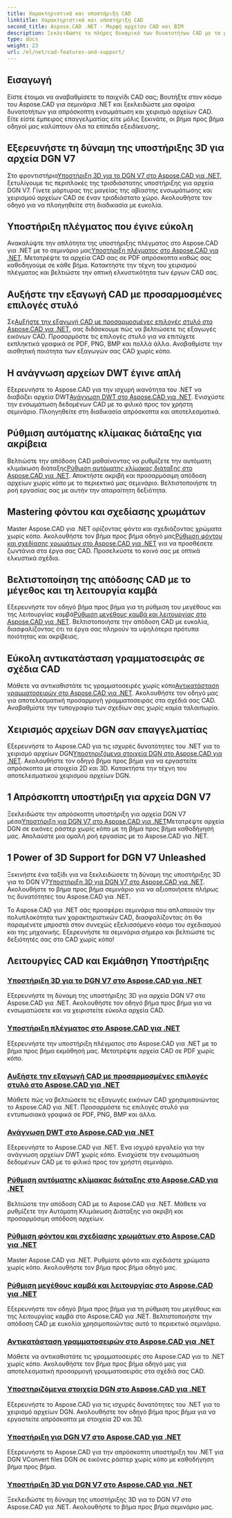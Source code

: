 ```yaml
---
title: Χαρακτηριστικά και υποστήριξη CAD
linktitle: Χαρακτηριστικά και υποστήριξη CAD
second_title: Aspose.CAD .NET - Μορφή αρχείου CAD και BIM
description: Ξεκλειδώστε το πλήρες δυναμικό των δυνατοτήτων CAD με τα μαθήματα Aspose.CAD για .NET. Μάθετε υποστήριξη 3D για το DGN V7, χειρισμό πλέγματος, προσαρμογή στυλό και πιο εύκολα.
type: docs
weight: 23
url: /el/net/cad-features-and-support/
---
```


## Εισαγωγή

Είστε έτοιμοι να αναβαθμίσετε το παιχνίδι CAD σας; Βουτήξτε στον κόσμο του Aspose.CAD για σεμινάρια .NET και ξεκλειδώστε μια σφαίρα δυνατοτήτων για απρόσκοπτη ενσωμάτωση και χειρισμό αρχείων CAD. Είτε είστε έμπειρος επαγγελματίας είτε μόλις ξεκινάτε, οι βήμα προς βήμα οδηγοί μας καλύπτουν όλα τα επίπεδα εξειδίκευσης.

## Εξερευνήστε τη δύναμη της υποστήριξης 3D για αρχεία DGN V7

 Στο φροντιστήριο[Υποστήριξη 3D για το DGN V7 στο Aspose.CAD για .NET](./3d-support-for-dgn-v7/), ξετυλίγουμε τις περιπλοκές της τρισδιάστατης υποστήριξης για αρχεία DGN V7. Γίνετε μάρτυρας της μαγείας της αβίαστης ενσωμάτωσης και χειρισμού αρχείων CAD σε έναν τρισδιάστατο χώρο. Ακολουθήστε τον οδηγό για να πλοηγηθείτε στη διαδικασία με ευκολία.

## Υποστήριξη πλέγματος που έγινε εύκολη

 Ανακαλύψτε την απλότητα της υποστήριξης πλέγματος στο Aspose.CAD για .NET με το σεμινάριο μας[Υποστήριξη πλέγματος στο Aspose.CAD για .NET](./mesh-support/). Μετατρέψτε τα αρχεία CAD σας σε PDF απρόσκοπτα καθώς σας καθοδηγούμε σε κάθε βήμα. Κατακτήστε την τέχνη του χειρισμού πλέγματος και βελτιώστε την οπτική ελκυστικότητα των έργων CAD σας.

## Αυξήστε την εξαγωγή CAD με προσαρμοσμένες επιλογές στυλό

 Σε[Αυξήστε την εξαγωγή CAD με προσαρμοσμένες επιλογές στυλό στο Aspose.CAD για .NET](./pen-support-in-export/), σας διδάσκουμε πώς να βελτιώσετε τις εξαγωγές εικόνων CAD. Προσαρμόστε τις επιλογές στυλό για να επιτύχετε εκπληκτικά γραφικά σε PDF, PNG, BMP και πολλά άλλα. Αναβαθμίστε την αισθητική ποιότητα των εξαγωγών σας CAD χωρίς κόπο.

## Η ανάγνωση αρχείων DWT έγινε απλή

Εξερευνήστε το Aspose.CAD για την ισχυρή ικανότητα του .NET να διαβάζει αρχεία DWT[Ανάγνωση DWT στο Aspose.CAD για .NET](./reading-dwt/). Ενισχύστε την ενσωμάτωση δεδομένων CAD με το φιλικό προς τον χρήστη σεμινάριο. Πλοηγηθείτε στη διαδικασία απρόσκοπτα και αποτελεσματικά.

## Ρύθμιση αυτόματης κλίμακας διάταξης για ακρίβεια

 Βελτιώστε την απόδοση CAD μαθαίνοντας να ρυθμίζετε την αυτόματη κλιμάκωση διάταξης[Ρύθμιση αυτόματης κλίμακας διάταξης στο Aspose.CAD για .NET](./setting-auto-layout-scaling/). Αποκτήστε ακριβή και προσαρμόσιμη απόδοση αρχείων χωρίς κόπο με το περιεκτικό μας σεμινάριο. Βελτιστοποιήστε τη ροή εργασίας σας με αυτήν την απαραίτητη δεξιότητα.

## Mastering φόντου και σχεδίασης χρωμάτων

 Master Aspose.CAD για .NET ορίζοντας φόντο και σχεδιάζοντας χρώματα χωρίς κόπο. Ακολουθήστε τον βήμα προς βήμα οδηγό μας[Ρύθμιση φόντου και σχεδίασης χρωμάτων στο Aspose.CAD για .NET](./setting-background-and-drawing-colors/) για να προσθέσετε ζωντάνια στα έργα σας CAD. Προσελκύστε το κοινό σας με οπτικά ελκυστικά σχέδια.

## Βελτιστοποίηση της απόδοσης CAD με το μέγεθος και τη λειτουργία καμβά

Εξερευνήστε τον οδηγό βήμα προς βήμα για τη ρύθμιση του μεγέθους και της λειτουργίας καμβά[Ρύθμιση μεγέθους καμβά και λειτουργίας στο Aspose.CAD για .NET](./setting-canvas-size-and-mode/). Βελτιστοποιήστε την απόδοση CAD με ευκολία, διασφαλίζοντας ότι τα έργα σας πληρούν τα υψηλότερα πρότυπα ποιότητας και ακρίβειας.

## Εύκολη αντικατάσταση γραμματοσειράς σε σχέδια CAD

 Μάθετε να αντικαθιστάτε τις γραμματοσειρές χωρίς κόπο[Αντικατάσταση γραμματοσειρών στο Aspose.CAD για .NET](./substituting-fonts/). Ακολουθήστε τον οδηγό μας για αποτελεσματική προσαρμογή γραμματοσειράς στα σχέδιά σας CAD. Αναβαθμίστε την τυπογραφία των σχεδίων σας χωρίς καμία ταλαιπωρία.

## Χειρισμός αρχείων DGN σαν επαγγελματίας

 Εξερευνήστε το Aspose.CAD για τις ισχυρές δυνατότητες του .NET για το χειρισμό αρχείων DGN[Υποστηριζόμενα στοιχεία DGN στο Aspose.CAD για .NET](./supported-dgn-elements/). Ακολουθήστε τον οδηγό βήμα προς βήμα για να εργαστείτε απρόσκοπτα με στοιχεία 2D και 3D. Κατακτήστε την τέχνη του αποτελεσματικού χειρισμού αρχείων DGN.

## 1 Απρόσκοπτη υποστήριξη για αρχεία DGN V7

 Ξεκλειδώστε την απρόσκοπτη υποστήριξη για αρχεία DGN V7 μέσα[Υποστήριξη για DGN V7 στο Aspose.CAD για .NET](./support-for-dgn-v7/)Μετατρέψτε αρχεία DGN σε εικόνες ράστερ χωρίς κόπο με τη βήμα προς βήμα καθοδήγησή μας. Απολαύστε μια ομαλή ροή εργασίας με το Aspose.CAD για .NET.

## 1 Power of 3D Support for DGN V7 Unleashed

 Ξεκινήστε ένα ταξίδι για να ξεκλειδώσετε τη δύναμη της υποστήριξης 3D για το DGN V7[Υποστήριξη 3D για DGN V7 στο Aspose.CAD για .NET](./support-of-3d-for-dgn-v7/). Ακολουθήστε το βήμα προς βήμα σεμινάριο για να αξιοποιήσετε πλήρως τις δυνατότητες του Aspose.CAD για .NET.

Το Aspose.CAD για .NET σάς προσφέρει σεμινάρια που απλοποιούν την πολυπλοκότητα των χαρακτηριστικών CAD, διασφαλίζοντας ότι θα παραμένετε μπροστά στον συνεχώς εξελισσόμενο κόσμο του σχεδιασμού και της μηχανικής. Εξερευνήστε τα σεμινάρια σήμερα και βελτιώστε τις δεξιότητές σας στο CAD χωρίς κόπο!
## Λειτουργίες CAD και Εκμάθηση Υποστήριξης
### [Υποστήριξη 3D για το DGN V7 στο Aspose.CAD για .NET](./3d-support-for-dgn-v7/)
Εξερευνήστε τη δύναμη της υποστήριξης 3D για αρχεία DGN V7 στο Aspose.CAD για .NET. Ακολουθήστε τον οδηγό βήμα προς βήμα για να ενσωματώσετε και να χειριστείτε εύκολα αρχεία CAD.
### [Υποστήριξη πλέγματος στο Aspose.CAD για .NET](./mesh-support/)
Εξερευνήστε την υποστήριξη πλέγματος στο Aspose.CAD για .NET με το βήμα προς βήμα εκμάθησή μας. Μετατρέψτε αρχεία CAD σε PDF χωρίς κόπο.
### [Αυξήστε την εξαγωγή CAD με προσαρμοσμένες επιλογές στυλό στο Aspose.CAD για .NET](./pen-support-in-export/)
Μάθετε πώς να βελτιώσετε τις εξαγωγές εικόνων CAD χρησιμοποιώντας το Aspose.CAD για .NET. Προσαρμόστε τις επιλογές στυλό για εντυπωσιακά γραφικά σε PDF, PNG, BMP και άλλα.
### [Ανάγνωση DWT στο Aspose.CAD για .NET](./reading-dwt/)
Εξερευνήστε το Aspose.CAD για .NET. Ένα ισχυρό εργαλείο για την ανάγνωση αρχείων DWT χωρίς κόπο. Ενισχύστε την ενσωμάτωση δεδομένων CAD με το φιλικό προς τον χρήστη σεμινάριο.
### [Ρύθμιση αυτόματης κλίμακας διάταξης στο Aspose.CAD για .NET](./setting-auto-layout-scaling/)
Βελτιώστε την απόδοση CAD με το Aspose.CAD για .NET. Μάθετε να ρυθμίζετε την Αυτόματη Κλιμάκωση Διάταξης για ακριβή και προσαρμόσιμη απόδοση αρχείων.
### [Ρύθμιση φόντου και σχεδίασης χρωμάτων στο Aspose.CAD για .NET](./setting-background-and-drawing-colors/)
Master Aspose.CAD για .NET. Ρυθμίστε φόντο και σχεδιάστε χρώματα χωρίς κόπο. Ακολουθήστε τον βήμα προς βήμα οδηγό μας.
### [Ρύθμιση μεγέθους καμβά και λειτουργίας στο Aspose.CAD για .NET](./setting-canvas-size-and-mode/)
Εξερευνήστε τον οδηγό βήμα προς βήμα για τη ρύθμιση του μεγέθους και της λειτουργίας καμβά στο Aspose.CAD για .NET. Βελτιστοποιήστε την απόδοση CAD με ευκολία χρησιμοποιώντας αυτό το περιεκτικό σεμινάριο.
### [Αντικατάσταση γραμματοσειρών στο Aspose.CAD για .NET](./substituting-fonts/)
Μάθετε να αντικαθιστάτε τις γραμματοσειρές στο Aspose.CAD για το .NET χωρίς κόπο. Ακολουθήστε τον βήμα προς βήμα οδηγό μας για αποτελεσματική προσαρμογή γραμματοσειράς στα σχέδιά σας CAD.
### [Υποστηριζόμενα στοιχεία DGN στο Aspose.CAD για .NET](./supported-dgn-elements/)
Εξερευνήστε το Aspose.CAD για τις ισχυρές δυνατότητες του .NET για το χειρισμό αρχείων DGN. Ακολουθήστε τον οδηγό βήμα προς βήμα για να εργαστείτε απρόσκοπτα με στοιχεία 2D και 3D.
### [Υποστήριξη για DGN V7 στο Aspose.CAD για .NET](./support-for-dgn-v7/)
Εξερευνήστε το Aspose.CAD για την απρόσκοπτη υποστήριξη του .NET για DGN VConvert files DGN σε εικόνες ράστερ χωρίς κόπο με καθοδήγηση βήμα προς βήμα.
### [Υποστήριξη 3D για DGN V7 στο Aspose.CAD για .NET](./support-of-3d-for-dgn-v7/)
Ξεκλειδώστε τη δύναμη της υποστήριξης 3D για το DGN V7 στο Aspose.CAD για .NET. Ακολουθήστε το βήμα προς βήμα σεμινάριο μας.